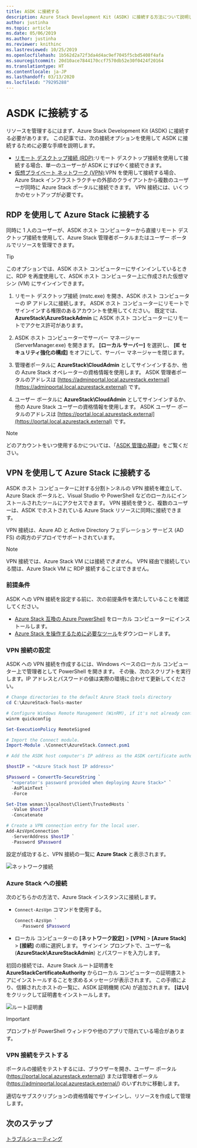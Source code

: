 ```yaml
---
title: ASDK に接続する
description: Azure Stack Development Kit (ASDK) に接続する方法について説明します。
author: justinha
ms.topic: article
ms.date: 05/06/2019
ms.author: justinha
ms.reviewer: knithinc
ms.lastreviewed: 10/25/2019
ms.openlocfilehash: 1b562d2a72f3da4d4ac9ef7045f5cbd5408f4afa
ms.sourcegitcommit: 20d10ace7844170ccf7570db52e30f0424f20164
ms.translationtype: HT
ms.contentlocale: ja-JP
ms.lasthandoff: 03/13/2020
ms.locfileid: "79295288"
---
```

# <a name="connect-to-the-asdk"></a>ASDK に接続する

リソースを管理するにはまず、Azure Stack Development Kit (ASDK) に接続する必要があります。 この記事では、次の接続オプションを使用して ASDK に接続するために必要な手順を説明します。

* [リモート デスクトップ接続 (RDP)](#connect-with-rdp):リモート デスクトップ接続を使用して接続する場合、単一のユーザーが ASDK にすばやく接続できます。
* [仮想プライベート ネットワーク (VPN)](#connect-with-vpn):VPN を使用して接続する場合、Azure Stack インフラストラクチャの外部のクライアントから複数のユーザーが同時に Azure Stack ポータルに接続できます。 VPN 接続には、いくつかのセットアップが必要です。

<a name="connect-with-rdp"></a>
## <a name="connect-to-azure-stack-using-rdp"></a>RDP を使用して Azure Stack に接続する

同時に 1 人のユーザーが、ASDK ホスト コンピューターから直接リモート デスクトップ接続を使用して、Azure Stack 管理者ポータルまたはユーザー ポータルでリソースを管理できます。

> [!TIP]
> このオプションでは、ASDK ホスト コンピューターにサインインしているときに、RDP を再度使用して、ASDK ホスト コンピューター上に作成された仮想マシン (VM) にサインインできます。

1. リモート デスクトップ接続 (mstc.exe) を開き、ASDK ホスト コンピューターの IP アドレスに接続します。 ASDK ホスト コンピューターにリモートでサインインする権限のあるアカウントを使用してください。 既定では、**AzureStack\AzureStackAdmin** に ASDK ホスト コンピューターにリモートでアクセス許可があります。  

2. ASDK ホスト コンピューターでサーバー マネージャー (ServerManager.exe) を開きます。 **[ローカル サーバー]** を選択し、 **[IE セキュリティ強化の構成]** をオフにして、サーバー マネージャーを閉じます。

3. 管理者ポータルに **AzureStack\CloudAdmin** としてサインインするか、他の Azure Stack オペレーターの資格情報を使用します。 ASDK 管理者ポータルのアドレスは [https://adminportal.local.azurestack.external](https://adminportal.local.azurestack.external) です。

4. ユーザー ポータルに **AzureStack\CloudAdmin** としてサインインするか、他の Azure Stack ユーザーの資格情報を使用します。 ASDK ユーザー ポータルのアドレスは [https://portal.local.azurestack.external](https://portal.local.azurestack.external) です。

> [!NOTE]
> どのアカウントをいつ使用するかについては、「[ASDK 管理の基礎](asdk-admin-basics.md#what-account-should-i-use)」をご覧ください。

<a name="connect-with-vpn"></a>
## <a name="connect-to-azure-stack-using-vpn"></a>VPN を使用して Azure Stack に接続する

ASDK ホスト コンピューターに対する分割トンネルの VPN 接続を確立して、Azure Stack ポータルと、Visual Studio や PowerShell などのローカルにインストールされたツールにアクセスできます。 VPN 接続を使うと、複数のユーザーは、ASDK でホストされている Azure Stack リソースに同時に接続できます。

VPN 接続は、Azure AD と Active Directory フェデレーション サービス (AD FS) の両方のデプロイでサポートされています。

> [!NOTE]
> VPN 接続では、Azure Stack VM には接続*できません*。 VPN 経由で接続している間は、Azure Stack VM に RDP 接続することはできません。

### <a name="prerequisites"></a>前提条件
ASDK への VPN 接続を設定する前に、次の前提条件を満たしていることを確認してください。

- [Azure Stack 互換の Azure PowerShell](asdk-post-deploy.md#install-azure-stack-powershell) をローカル コンピューターにインストールします。  
- [Azure Stack を操作するために必要なツール](asdk-post-deploy.md#download-the-azure-stack-tools)をダウンロードします。

### <a name="set-up-vpn-connectivity"></a>VPN 接続の設定

ASDK への VPN 接続を作成するには、Windows ベースのローカル コンピューター上で管理者として PowerShell を開きます。 その後、次のスクリプトを実行します。IP アドレスとパスワードの値は実際の環境に合わせて更新してください。

```powershell
# Change directories to the default Azure Stack tools directory
cd C:\AzureStack-Tools-master

# Configure Windows Remote Management (WinRM), if it's not already configured.
winrm quickconfig  

Set-ExecutionPolicy RemoteSigned

# Import the Connect module.
Import-Module .\Connect\AzureStack.Connect.psm1

# Add the ASDK host computer's IP address as the ASDK certificate authority (CA) to the list of trusted hosts. Make sure you update the IP address and password values for your environment.

$hostIP = "<Azure Stack host IP address>"

$Password = ConvertTo-SecureString `
  "<operator's password provided when deploying Azure Stack>" `
  -AsPlainText `
  -Force

Set-Item wsman:\localhost\Client\TrustedHosts `
  -Value $hostIP `
  -Concatenate

# Create a VPN connection entry for the local user.
Add-AzsVpnConnection `
  -ServerAddress $hostIP `
  -Password $Password

```

設定が成功すると、VPN 接続の一覧に **Azure Stack** と表示されます。

![ネットワーク接続](media/asdk-connect/vpn.png)  

### <a name="connect-to-azure-stack"></a>Azure Stack への接続

  次のどちらかの方法で、Azure Stack インスタンスに接続します。  

  * `Connect-AzsVpn` コマンドを使用する。
      
    ```powershell
    Connect-AzsVpn `
      -Password $Password
    ```

  * ローカル コンピューターの **[ネットワーク設定]**  >  **[VPN]**  >  **[Azure Stack]**  >  **[接続]** の順に選択します。 サインイン プロンプトで、ユーザー名 (**AzureStack\AzureStackAdmin**) とパスワードを入力します。

初回の接続では、Azure Stack ルート証明書を **AzureStackCertificateAuthority** からローカル コンピューターの証明書ストアにインストールすることを求めるメッセージが表示されます。 この手順により、信頼されたホストの一覧に、ASDK 証明機関 (CA) が追加されます。 **[はい]** をクリックして証明書をインストールします。

![ルート証明書](media/asdk-connect/cert.png)  
  
  > [!IMPORTANT]
  > プロンプトが PowerShell ウィンドウや他のアプリで隠れている場合があります。

### <a name="test-vpn-connectivity"></a>VPN 接続をテストする

ポータルの接続をテストするには、ブラウザーを開き、ユーザー ポータル (https://portal.local.azurestack.external/) または管理者ポータル (https://adminportal.local.azurestack.external/) のいずれかに移動します。

適切なサブスクリプションの資格情報でサインインし、リソースを作成して管理します。  

## <a name="next-steps"></a>次のステップ

[トラブルシューティング](asdk-troubleshooting.md)
